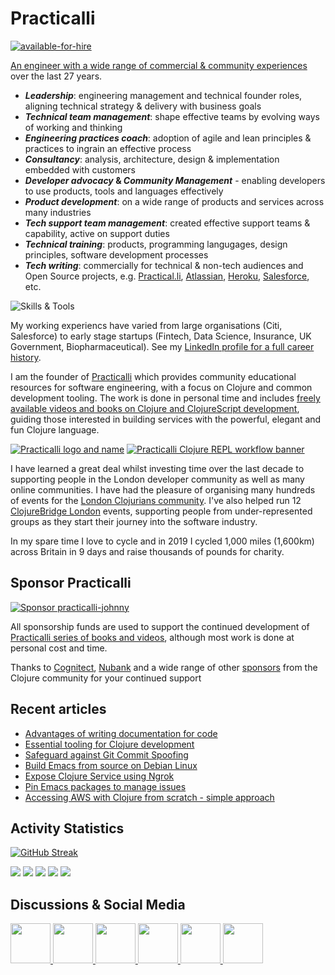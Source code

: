 # Practicalli
[![available-for-hire](https://raw.githubusercontent.com/practicalli/graphic-design/live/available-for-hire.svg)](https://www.linkedin.com/in/jr0cket/)

[An engineer with a wide range of commercial & community experiences](https://www.linkedin.com/in/jr0cket/) over the last 27 years. 

* **_Leadership_**: engineering management and technical founder roles, aligning technical strategy & delivery with business goals
* **_Technical team management_**: shape effective teams by evolving ways of working and thinking
* **_Engineering practices coach_**: adoption of agile and lean principles & practices to ingrain an effective process
* **_Consultancy_**: analysis, architecture, design & implementation embedded with customers
* **_Developer advocacy_ & _Community Management_** - enabling developers to use products, tools and languages effectively
* **_Product development_**: on a wide range of products and services across many industries
* **_Tech support team management_**: created effective support teams & capability, active on support duties 
* **_Technical training_**: products, programming langugages, design principles, software development processes
* **_Tech writing_**: commercially for technical & non-tech audiences and Open Source projects, e.g. [Practical.li](https://practical.li/), [Atlassian](https://www.atlassian.com/), [Heroku](https://www.heroku.com/developers/), [Salesforce](https://developer.salesforce.com/), etc.

![Skills & Tools](https://skillicons.dev/icons?i=debian,clojure,neovim,emacs,md,svg,git,github,githubactions,postgres,firebase,graphql,docker,grafana,blender&theme=dark)

My working experiencs have varied from large organisations (Citi, Salesforce) to early stage startups (Fintech, Data Science, Insurance, UK Government, Biopharmaceutical).  See my [LinkedIn profile for a full career history](https://www.linkedin.com/in/jr0cket/).

<!--
- UK Fintech: Engineering Manager for the platform team, building a bank with functional programming and immutable data 
- Berlin Fintech startup: a Machine Learning Platform Architect, developing data transformation services as well as evolving organisational and engineering practices for engineers and data scientists. 
-->

I am the founder of [Practicalli](https://practical.li) which provides community educational resources for software engineering, with a focus on Clojure and common development tooling.  The work is done in personal time and includes [freely available videos and books on Clojure and ClojureScript development](https://practical.li/), guiding those interested in building services with the powerful, elegant and fun Clojure language.

[![Practicalli logo and name](https://github.com/practicalli/graphic-design/blob/live/logos/practicalli-logo-name-dark.png?raw=true)](https://practical.li/)
[![Practicalli Clojure REPL workflow banner](https://github.com/practicalli/graphic-design/blob/live/clojure/clojure-repl-workflow-concept.png?raw=true)](https://practical.li/)

I have learned a great deal whilst investing time over the last decade to supporting people in the London developer community as well as many online communities.  I have had the pleasure of organising many hundreds of events for the [London Clojurians community](https://londonclojurians.org/).  I've also helped run 12 [ClojureBridge London](https://clojurebridgelondon.github.io/) events, supporting people from under-represented groups as they start their journey into the software industry. 

In my spare time I love to cycle and in 2019 I cycled 1,000 miles (1,600km) across Britain in 9 days and raise thousands of pounds for charity.


## Sponsor Practicalli

[![Sponsor practicalli-johnny](https://raw.githubusercontent.com/practicalli/graphic-design/live/buttons/practicalli-github-sponsors-button.png)](https://github.com/sponsors/practicalli-johnny/)

All sponsorship funds are used to support the continued development of [Practicalli series of books and videos](https://practical.li/), although most work is done at personal cost and time.

Thanks to [Cognitect](https://www.cognitect.com/), [Nubank](https://nubank.com.br/) and a wide range of other [sponsors](https://github.com/sponsors/practicalli-johnny#sponsors) from the Clojure community for your continued support


## Recent articles
<!-- BLOG-POST-LIST:START -->
- [Advantages of writing documentation for code](https://practical.li/blog/advantages-of-writing-documentation-for-code/)
- [Essential tooling for Clojure development](https://practical.li/blog/essential-tooling-for-clojure-development/)
- [Safeguard against Git Commit Spoofing](https://practical.li/blog/safeguard-against-git-commit-spoofing/)
- [Build Emacs from source on Debian Linux](https://practical.li/blog/build-emacs-from-source-on-debian-linux/)
- [Expose Clojure Service using Ngrok](https://practical.li/blog/expose-clojure-service-using-ngrok/)
- [Pin Emacs packages to manage issues](https://practical.li/blog/pin-emacs-packages-to-manage-issues/)
- [Accessing AWS with Clojure from scratch - simple approach](https://practical.li/blog/accessing-aws-with-clojure-from-scratch---simple-approach/)
<!-- BLOG-POST-LIST:END -->

## Activity Statistics

[![GitHub Streak](https://github-readme-streak-stats-fork.vercel.app?user=practicalli-johnny&theme=transparent&hide_border=true&date_format=%5BY.%5Dn.j)](https://git.io/streak-stats)


<!-- GitHub Profile Summary Cards from GitHub Workflow -->
<!-- https://github.com/vn7n24fzkq/github-profile-summary-cards -->
[![](https://raw.githubusercontent.com/practicalli-john/practicalli-john/main/profile-summary-card-output/monokai/0-profile-details.svg)](https://github.com/vn7n24fzkq/github-profile-summary-cards)
[![](https://raw.githubusercontent.com/practicalli-john/practicalli-john/main/profile-summary-card-output/monokai/1-repos-per-language.svg)](https://github.com/vn7n24fzkq/github-profile-summary-cards) [![](https://raw.githubusercontent.com/practicalli-john/practicalli-john/main/profile-summary-card-output/monokai/2-most-commit-language.svg)](https://github.com/vn7n24fzkq/github-profile-summary-cards)
[![](https://raw.githubusercontent.com/practicalli-john/practicalli-john/main/profile-summary-card-output/monokai/3-stats.svg)](https://github.com/vn7n24fzkq/github-profile-summary-cards) [![](https://raw.githubusercontent.com/practicalli-john/practicalli-john/main/profile-summary-card-output/monokai/4-productive-time.svg)](https://github.com/vn7n24fzkq/github-profile-summary-cards)


## Discussions & Social Media

<a href="https://youtube.com/practicalli" target="blank">
  <img height="64" width="64" src="https://cdn.simpleicons.org/youtube/crimson" />
</a>
<a href="https://github.com/orgs/practicalli/discussions" target="blank">
  <img height="64" width="64" src="https://cdn.simpleicons.org/github/white" />
</a>  
<a href="https://clojurians.zulipchat.com/#narrow/stream/250781-practicalli" target="blank">
  <img height="64" width="64" src="https://cdn.simpleicons.org/zulip/green" />
</a>
<a href="https://clojurians.slack.com/" target="blank">
  <img height="64" width="64" src="https://cdn.simpleicons.org/slack/firebrick" />
</a>
<a href="https://clj.social/@practicalli" target="blank">
  <img height="64" width="64" src="https://cdn.simpleicons.org/mastodon/skyblue" />
</a>
<a href="https://https://www.linkedin.com/in/jr0cket/" target="blank">
  <img height="64" width="64" src="https://cdn.simpleicons.org/linkedin/slateblue" />
</a>  

